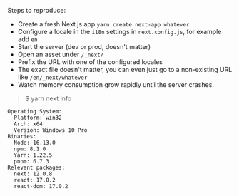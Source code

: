 Steps to reproduce:

- Create a fresh Next.js app `yarn create next-app whatever`
- Configure a locale in the `i18n` settings in `next.config.js`, for example add `en`
- Start the server (dev or prod, doesn't matter)
- Open an asset under `/_next/`
- Prefix the URL with one of the configured locales
- The exact file doesn't matter, you can even just go to a non-existing URL like `/en/_next/whatever` 
- Watch memory consumption grow rapidly until the server crashes.

> $ yarn next info

```
Operating System:
  Platform: win32
  Arch: x64
  Version: Windows 10 Pro
Binaries:
  Node: 16.13.0
  npm: 8.1.0
  Yarn: 1.22.5
  pnpm: 6.7.3
Relevant packages:
  next: 12.0.8
  react: 17.0.2
  react-dom: 17.0.2
```
